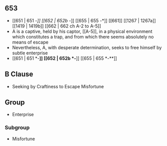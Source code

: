 ## 653
- [[651 | 651 -*]] [[652 | 652b -*]] [[655 | 655 -*]] [[661]] [[1267 | 1267a]] [[1419 | 1419b]] [[662 | 662 ch A-2 to A-5]] 
- A is a captive, held by his captor, [[A-5]], in a physical environment which constitutes a trap, and from which there seems absolutely no means of escape
- Nevertheless, A, with desperate determination, seeks to free himself by subtle enterprise
- [[651 | 651 *-**]] [[652 | 652b *-**]] [[655 | 655 *-**]] 

## B Clause
- Seeking by Craftiness to Escape Misfortune

## Group
- Enterprise

### Subgroup
- Misfortune

